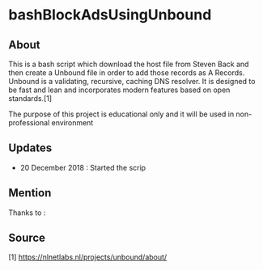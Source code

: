 # bashBlockAdsUsingUnbound

## About
This is a bash script which download the host file from Steven Back and then create a Unbound file in order to add those records as A Records.  
Unbound is a validating, recursive, caching DNS resolver. It is designed to be fast and lean and incorporates modern features based on open standards.[1]

The purpose of this project is educational only and it will be used in non-professional environment

## Updates
 - 20 December 2018 : Started the scrip

## Mention
Thanks to : 

## Source
[1] https://nlnetlabs.nl/projects/unbound/about/
